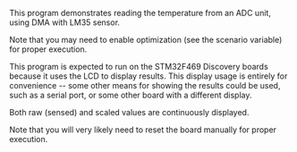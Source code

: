 This program demonstrates reading the temperature from
an ADC unit, using DMA with LM35 sensor.

Note that you may need to enable optimization (see the scenario variable) for
proper execution.

This program is expected to run on the STM32F469 Discovery boards because
it uses the LCD to display results.  This display usage is entirely for
convenience -- some other means for showing the results could be used, such
as a serial port, or some other board with a different display.

Both raw (sensed) and scaled values are continuously displayed.

Note that you will very likely need to reset the board manually for proper
execution.